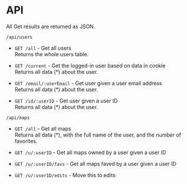 # API

All Get results are returned as JSON.

```/api/users```

- ```GET /all``` - Get all users  
Returns the whole users table.

- ```GET /current``` - Get the logged-in user based on data in cookie  
Returns all data (*) about the user.

- ```GET /email/:userEmail``` - Get user given a user email address  
Returns all data (*) about the user.

- ```GET /id/:userID``` - Get user given a user ID  
Returns all data (*) about the user.


```/api/maps```

- ```GET /all``` - Get all maps  
Returns all data (*), with the full name of the user, and the number of favorites.

- ```GET /u/:userID``` - Get all maps owned by a user given a user ID

- ```GET /u/:userID/favs``` - Get all maps faved by a user given a user ID

- ```GET /u/:userID/edits``` - Move this to edits
